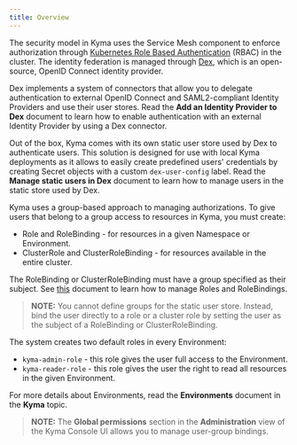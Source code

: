 ```yaml
---
title: Overview
---
```


The security model in Kyma uses the Service Mesh component to enforce authorization through [Kubernetes Role Based Authentication](https://kubernetes.io/docs/reference/access-authn-authz/rbac/) (RBAC) in the cluster. The identity federation is managed through [Dex](https://github.com/coreos/dex), which is an open-source, OpenID Connect identity provider.

Dex implements a system of connectors that allow you to delegate authentication to external OpenID Connect and SAML2-compliant Identity Providers and use their user stores. Read the **Add an Identity Provider to Dex** document to learn how to enable authentication with an external Identity Provider by using a Dex connector.

Out of the box, Kyma comes with its own static user store used by Dex to authenticate users. This solution is designed for use with local Kyma deployments as it allows to easily create predefined users' credentials by creating Secret objects with a custom `dex-user-config` label.
Read the **Manage static users in Dex** document to learn how to manage users in the static store used by Dex.

Kyma uses a group-based approach to managing authorizations.
To give users that belong to a group access to resources in Kyma, you must create:

- Role and RoleBinding - for resources in a given Namespace or Environment.
- ClusterRole and ClusterRoleBinding - for resources available in the entire cluster.

The RoleBinding or ClusterRoleBinding must have a group specified as their subject.
See [this](https://kubernetes.io/docs/reference/access-authn-authz/rbac/) document to learn how to manage Roles and RoleBindings.

>**NOTE:** You cannot define groups for the static user store. Instead, bind the user directly to a role or a cluster role by setting the user as the subject of a RoleBinding or ClusterRoleBinding.

The system creates two default roles in every Environment:
- `kyma-admin-role` - this role gives the user full access to the Environment.
- `kyma-reader-role` - this role gives the user the right to read all resources in the given Environment.

For more details about Environments, read the **Environments** document in the **Kyma** topic.

>**NOTE:** The **Global permissions** section in the **Administration** view of the Kyma Console UI allows you to manage user-group bindings.
